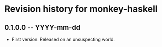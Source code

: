 # Revision history for monkey-haskell

## 0.1.0.0 -- YYYY-mm-dd

* First version. Released on an unsuspecting world.
